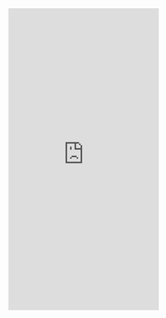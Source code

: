 <iframe frameborder="0" height="600"
src="https://www.youtube.com/embed/megGOXIJBEE?rel=0&autoplay=1&loop=1&playlist=megGOXIJBEE"
allowfullscreen>
</iframe>
